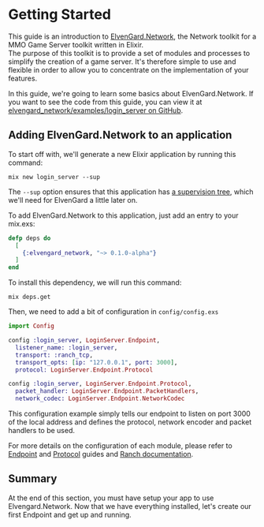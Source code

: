 # Getting Started

This guide is an introduction to [ElvenGard.Network](https://github.com/ImNotAVirus/elvengard_network), the Network toolkit for a MMO Game Server toolkit written in Elixir.  
The purpose of this toolkit is to provide a set of modules and processes to simplify the creation of a game server. It's therefore simple to use and flexible in order to allow you to concentrate on the implementation of your features.

In this guide, we're going to learn some basics about ElvenGard.Network. If you want
to see the code from this guide, you can view it at [elvengard_network/examples/login_server on GitHub](https://github.com/ImNotAVirus/elvengard_network/tree/main/examples/login_server).

## Adding ElvenGard.Network to an application

To start off with, we'll generate a new Elixir application by running this command:

```
mix new login_server --sup
```

The `--sup` option ensures that this application has [a supervision tree](http://elixir-lang.org/getting-started/mix-otp/supervisor-and-application.html), which we'll need for ElvenGard a little later on.

To add ElvenGard.Network to this application, just add an entry to your mix.exs:

```elixir
defp deps do
  [
    {:elvengard_network, "~> 0.1.0-alpha"}
  ]
end
```

To install this dependency, we will run this command:

```
mix deps.get
```

Then, we need to add a bit of configuration in `config/config.exs`

```elixir
import Config

config :login_server, LoginServer.Endpoint,
  listener_name: :login_server,
  transport: :ranch_tcp,
  transport_opts: [ip: "127.0.0.1", port: 3000],
  protocol: LoginServer.Endpoint.Protocol

config :login_server, LoginServer.Endpoint.Protocol,
  packet_handler: LoginServer.Endpoint.PacketHandlers,
  network_codec: LoginServer.Endpoint.NetworkCodec
```

This configuration example simply tells our endpoint to listen on port 3000 of the local address and defines the protocol, network encoder and packet handlers to be used.
  
For more details on the configuration of each module, please refer to [Endpoint](endpoint.html#configuration) and [Protocol](protocol.html#configuration) guides and [Ranch documentation](https://ninenines.eu/docs/en/ranch/2.1/guide/).

## Summary

At the end of this section, you must have setup your app to use Elvengard.Network. Now that we have everything installed, let's create our first Endpoint and get up and running.
